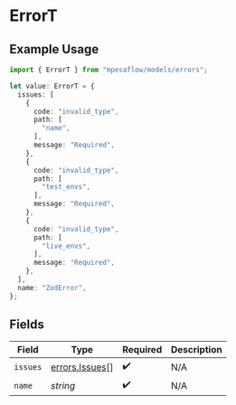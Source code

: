 # ErrorT

## Example Usage

```typescript
import { ErrorT } from "mpesaflow/models/errors";

let value: ErrorT = {
  issues: [
    {
      code: "invalid_type",
      path: [
        "name",
      ],
      message: "Required",
    },
    {
      code: "invalid_type",
      path: [
        "test_envs",
      ],
      message: "Required",
    },
    {
      code: "invalid_type",
      path: [
        "live_envs",
      ],
      message: "Required",
    },
  ],
  name: "ZodError",
};
```

## Fields

| Field                                            | Type                                             | Required                                         | Description                                      |
| ------------------------------------------------ | ------------------------------------------------ | ------------------------------------------------ | ------------------------------------------------ |
| `issues`                                         | [errors.Issues](../../models/errors/issues.md)[] | :heavy_check_mark:                               | N/A                                              |
| `name`                                           | *string*                                         | :heavy_check_mark:                               | N/A                                              |